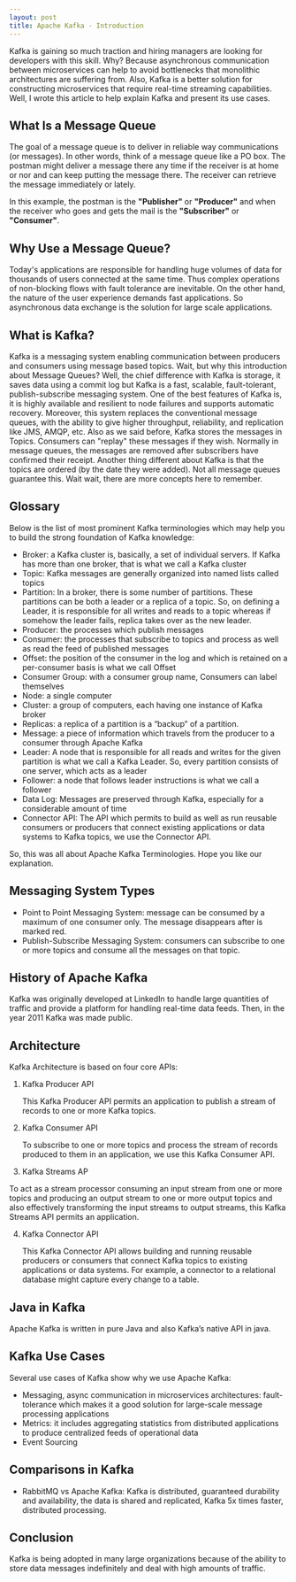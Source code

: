 ```yaml
---
layout: post
title: Apache Kafka - Introduction
---
```


Kafka is gaining so much traction and hiring managers are looking for developers with this skill. Why? Because asynchronous communication between microservices can help to avoid bottlenecks that monolithic architectures are suffering from. Also, Kafka is a better solution for constructing microservices that require real-time streaming capabilities. Well, I wrote this article to help explain Kafka and present its use cases.

## What Is a Message Queue

The goal of a message queue is to deliver in reliable way communications (or messages). In other words, think of a message queue like a PO box. The postman might deliver a message there any time if the receiver is at home or nor and can keep putting the message there. The receiver can retrieve the message immediately or lately.

In this example, the postman is the **"Publisher"** or **"Producer"** and when the receiver who goes and gets the mail is the **"Subscriber"** or **"Consumer"**.

## Why Use a Message Queue?

Today's applications are responsible for handling huge volumes of data for thousands of users connected at the same time. Thus complex operations of non-blocking flows with fault tolerance are inevitable. On the other hand, the nature of the user experience demands fast applications. So asynchronous data exchange is the solution for large scale applications.

## What is Kafka?

Kafka is a messaging system enabling communication between producers and consumers using message based topics. Wait, but why this introduction about Message Queues? Well, the chief difference with Kafka is storage, it saves data using a commit log but Kafka is a fast, scalable, fault-tolerant, publish-subscribe messaging system. One of the best features of Kafka is, it is highly available and resilient to node failures and supports automatic recovery. Moreover, this system replaces the conventional message queues, with the ability to give higher throughput, reliability, and replication like JMS, AMQP, etc. Also as we said before, Kafka stores the messages in Topics. Consumers can "replay" these messages if they wish. Normally in message queues, the messages are removed after subscribers have confirmed their receipt. Another thing different about Kafka is that the topics are ordered (by the date they were added). Not all message queues guarantee this. Wait wait, there are more concepts here to remember. 

## Glossary

Below is the list of most prominent Kafka terminologies which may help you to build the strong foundation of Kafka knowledge:

- Broker: a Kafka cluster is, basically, a set of individual servers. If Kafka has more than one broker, that is what we call a Kafka cluster
- Topic: Kafka messages are generally organized into named lists called topics
- Partition: In a broker, there is some number of partitions. These partitions can be both a leader or a replica of a topic. So, on defining a Leader, it is responsible for all writes and reads to a topic whereas if somehow the leader fails, replica takes over as the new leader.
- Producer: the processes which publish messages
- Consumer: the processes that subscribe to topics and process as well as read the feed of published messages
- Offset: the position of the consumer in the log and which is retained on a per-consumer basis is what we call Offset
- Consumer Group: with a consumer group name, Consumers can label themselves
- Node: a single computer
- Cluster: a group of computers, each having one instance of Kafka broker
- Replicas: a replica of a partition is a “backup” of a partition.
- Message: a piece of information which travels from the producer to a consumer through Apache Kafka
- Leader: A node that is responsible for all reads and writes for the given partition is what we call a Kafka Leader. So, every partition consists of one server, which acts as a leader
- Follower: a node that follows leader instructions is what we call a follower
- Data Log: Messages are preserved through Kafka, especially for a considerable amount of time
- Connector API: The API which permits to build as well as run reusable consumers or producers that connect existing applications or data systems to Kafka topics, we use the Connector API. 

So, this was all about Apache Kafka Terminologies. Hope you like our explanation.

## Messaging System Types

- Point to Point Messaging System: message can be consumed by a maximum of one consumer only. The message disappears after is marked red. 
- Publish-Subscribe Messaging System: consumers can subscribe to one or more topics and consume all the messages on that topic.

## History of Apache Kafka

Kafka was originally developed at LinkedIn to handle large quantities of traffic and provide a platform for handling real-time data feeds. Then, in the year 2011 Kafka was made public.

## Architecture

Kafka Architecture is based on four core APIs:

1. Kafka Producer API

   This Kafka Producer API permits an application to publish a stream of records to one or more Kafka topics.

2. Kafka Consumer API

   To subscribe to one or more topics and process the stream of records produced to them in an application, we use this Kafka Consumer API.

3. Kafka Streams AP

  To act as a stream processor consuming an input stream from one or more topics and producing an output stream to one or more output topics and also effectively transforming the input streams to output streams, this Kafka Streams API permits an application.

4. Kafka Connector API

   This Kafka Connector API allows building and running reusable producers or consumers that connect Kafka topics to existing applications or data systems. For example, a connector to a relational database might capture every change to a table.

## Java in Kafka

Apache Kafka is written in pure Java and also Kafka’s native API in java.

## Kafka Use Cases

Several use cases of Kafka show why we use Apache Kafka:

- Messaging, async communication in microservices architectures: fault-tolerance which makes it a good solution for large-scale message processing applications
- Metrics: it includes aggregating statistics from distributed applications to produce centralized feeds of operational data
- Event Sourcing

## Comparisons in Kafka

- RabbitMQ vs Apache Kafka: Kafka is distributed, guaranteed durability and availability, the data is shared and replicated, Kafka 5x times faster, distributed processing.

## Conclusion

Kafka is being adopted in many large organizations because of the ability to store data messages indefinitely and deal with high amounts of traffic.